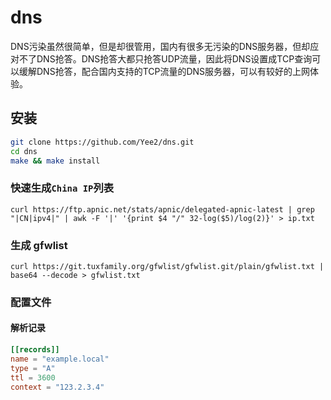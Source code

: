 # dns

DNS污染虽然很简单，但是却很管用，国内有很多无污染的DNS服务器，但却应对不了DNS抢答。DNS抢答大都只抢答UDP流量，因此将DNS设置成TCP查询可以缓解DNS抢答，配合国内支持的TCP流量的DNS服务器，可以有较好的上网体验。

## 安装

```sh
git clone https://github.com/Yee2/dns.git
cd dns
make && make install
```

### 快速生成`China IP`列表

```shell script
curl https://ftp.apnic.net/stats/apnic/delegated-apnic-latest | grep "|CN|ipv4|" | awk -F '|' '{print $4 "/" 32-log($5)/log(2)}' > ip.txt
```

### 生成 gfwlist

```shell script
curl https://git.tuxfamily.org/gfwlist/gfwlist.git/plain/gfwlist.txt | base64 --decode > gfwlist.txt
```

### 配置文件

#### 解析记录

```toml
[[records]]
name = "example.local"
type = "A"
ttl = 3600
context = "123.2.3.4"
```
